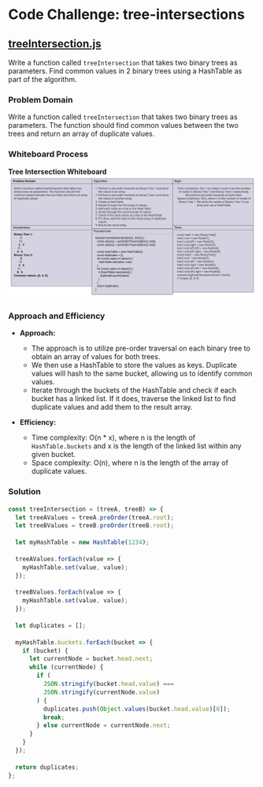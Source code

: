 # Code Challenge: tree-intersections

## [treeIntersection.js](./index.js)

Write a function called `treeIntersection` that takes two binary trees as parameters. Find common values in 2 binary trees using a HashTable as part of the algorithm.

### Problem Domain

Write a function called `treeIntersection` that takes two binary trees as parameters. The function should find common values between the two trees and return an array of duplicate values.

### Whiteboard Process

**Tree Intersection Whiteboard**
![Tree Intersection Whiteboard](./tree-intersection.JPEG)

### Approach and Efficiency

- **Approach:**
  - The approach is to utilize pre-order traversal on each binary tree to obtain an array of values for both trees.
  - We then use a HashTable to store the values as keys. Duplicate values will hash to the same bucket, allowing us to identify common values.
  - Iterate through the buckets of the HashTable and check if each bucket has a linked list. If it does, traverse the linked list to find duplicate values and add them to the result array.

- **Efficiency:**
  - Time complexity: O(n * x), where n is the length of `HashTable.buckets` and x is the length of the linked list within any given bucket.
  - Space complexity: O(n), where n is the length of the array of duplicate values.

### Solution

```javascript
const treeIntersection = (treeA, treeB) => {
  let treeAValues = treeA.preOrder(treeA.root);
  let treeBValues = treeB.preOrder(treeB.root);

  let myHashTable = new HashTable(1234);

  treeAValues.forEach(value => {
    myHashTable.set(value, value);
  });

  treeBValues.forEach(value => {
    myHashTable.set(value, value);
  });

  let duplicates = [];

  myHashTable.buckets.forEach(bucket => {
    if (bucket) {
      let currentNode = bucket.head.next;
      while (currentNode) {
        if (
          JSON.stringify(bucket.head.value) ===
          JSON.stringify(currentNode.value)
        ) {
          duplicates.push(Object.values(bucket.head.value)[0]);
          break;
        } else currentNode = currentNode.next;
      }
    }
  });

  return duplicates;
};
